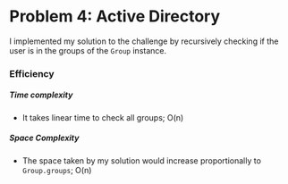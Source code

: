 # Problem 4: Active Directory

I implemented my solution to the challenge by recursively checking if the user is in the groups of the `Group` instance.

### Efficiency

##### Time complexity

- It takes linear time to check all groups; O(n)

##### Space Complexity

- The space taken by my solution would increase proportionally to `Group.groups`; O(n)